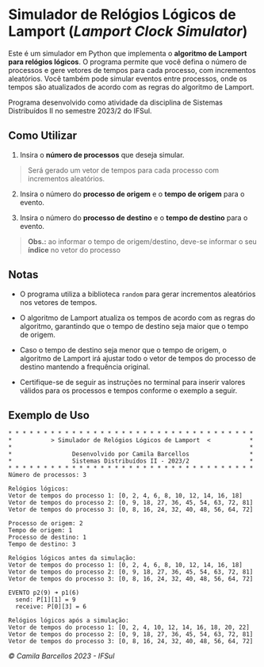# Simulador de Relógios Lógicos de Lamport (_Lamport Clock Simulator_)

Este é um simulador em Python que implementa o **algoritmo de Lamport para relógios lógicos**. O programa permite que você defina o número de processos e gere vetores de tempos para cada processo, com incrementos aleatórios. Você também pode simular eventos entre processos, onde os tempos são atualizados de acordo com as regras do algoritmo de Lamport.

Programa desenvolvido como atividade da disciplina de Sistemas Distribuídos II no semestre 2023/2 do IFSul.

## Como Utilizar

1. Insira o **número de processos** que deseja simular.

> Será gerado um vetor de tempos para cada processo com incrementos aleatórios.

2. Insira o número do **processo de origem** e o **tempo de origem** para o evento.

3. Insira o número do **processo de destino** e o **tempo de destino** para o evento.

> **Obs.:** ao informar o tempo de origem/destino, deve-se informar o seu **índice** no vetor do processo

## Notas

- O programa utiliza a biblioteca ``random`` para gerar incrementos aleatórios nos vetores de tempos.

- O algoritmo de Lamport atualiza os tempos de acordo com as regras do algoritmo, garantindo que o tempo de destino seja maior que o tempo de origem.

- Caso o tempo de destino seja menor que o tempo de origem, o algoritmo de Lamport irá ajustar todo o vetor de tempos do processo de destino mantendo a frequência original.

- Certifique-se de seguir as instruções no terminal para inserir valores válidos para os processos e tempos conforme o exemplo a seguir.

## Exemplo de Uso

```
* * * * * * * * * * * * * * * * * * * * * * * * * * * * * * * * * * *
*           > Simulador de Relógios Lógicos de Lamport  <           *
*                                                                   *
*                 Desenvolvido por Camila Barcellos                 *
*                 Sistemas Distribuídos II - 2023/2                 *
* * * * * * * * * * * * * * * * * * * * * * * * * * * * * * * * * * *
Número de processos: 3

Relógios lógicos:
Vetor de tempos do processo 1: [0, 2, 4, 6, 8, 10, 12, 14, 16, 18]
Vetor de tempos do processo 2: [0, 9, 18, 27, 36, 45, 54, 63, 72, 81]
Vetor de tempos do processo 3: [0, 8, 16, 24, 32, 40, 48, 56, 64, 72]

Processo de origem: 2
Tempo de origem: 1
Processo de destino: 1
Tempo de destino: 3

Relógios lógicos antes da simulação:
Vetor de tempos do processo 1: [0, 2, 4, 6, 8, 10, 12, 14, 16, 18]
Vetor de tempos do processo 2: [0, 9, 18, 27, 36, 45, 54, 63, 72, 81]
Vetor de tempos do processo 3: [0, 8, 16, 24, 32, 40, 48, 56, 64, 72]

EVENTO p2(9) ➜ p1(6)
  send: P[1][1] = 9
  receive: P[0][3] = 6

Relógios lógicos após a simulação:
Vetor de tempos do processo 1: [0, 2, 4, 10, 12, 14, 16, 18, 20, 22]
Vetor de tempos do processo 2: [0, 9, 18, 27, 36, 45, 54, 63, 72, 81]
Vetor de tempos do processo 3: [0, 8, 16, 24, 32, 40, 48, 56, 64, 72]
```

_© Camila Barcellos 2023 - IFSul_